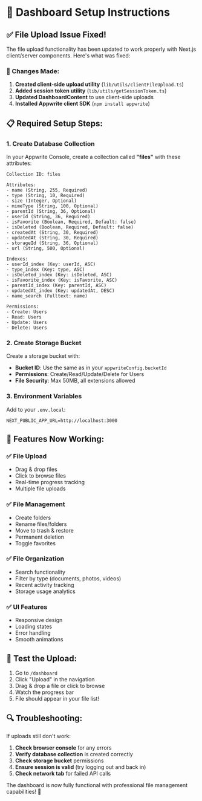 # 🚀 Dashboard Setup Instructions

## ✅ File Upload Issue Fixed!

The file upload functionality has been updated to work properly with Next.js client/server components. Here's what was fixed:

### 🔧 Changes Made:
1. **Created client-side upload utility** (`lib/utils/clientFileUpload.ts`)
2. **Added session token utility** (`lib/utils/getSessionToken.ts`)
3. **Updated DashboardContent** to use client-side uploads
4. **Installed Appwrite client SDK** (`npm install appwrite`)

## 📋 Required Setup Steps:

### 1. Create Database Collection

In your Appwrite Console, create a collection called **"files"** with these attributes:

```
Collection ID: files

Attributes:
- name (String, 255, Required)
- type (String, 10, Required) 
- size (Integer, Optional)
- mimeType (String, 100, Optional)
- parentId (String, 36, Optional)
- userId (String, 36, Required)
- isFavorite (Boolean, Required, Default: false)
- isDeleted (Boolean, Required, Default: false)
- createdAt (String, 30, Required)
- updatedAt (String, 30, Required)
- storageId (String, 36, Optional)
- url (String, 500, Optional)

Indexes:
- userId_index (Key: userId, ASC)
- type_index (Key: type, ASC)
- isDeleted_index (Key: isDeleted, ASC)
- isFavorite_index (Key: isFavorite, ASC)
- parentId_index (Key: parentId, ASC)
- updatedAt_index (Key: updatedAt, DESC)
- name_search (Fulltext: name)

Permissions:
- Create: Users
- Read: Users  
- Update: Users
- Delete: Users
```

### 2. Create Storage Bucket

Create a storage bucket with:
- **Bucket ID**: Use the same as in your `appwriteConfig.bucketId`
- **Permissions**: Create/Read/Update/Delete for Users
- **File Security**: Max 50MB, all extensions allowed

### 3. Environment Variables

Add to your `.env.local`:
```
NEXT_PUBLIC_APP_URL=http://localhost:3000
```

## 🎉 Features Now Working:

### ✅ **File Upload**
- Drag & drop files
- Click to browse files
- Real-time progress tracking
- Multiple file uploads

### ✅ **File Management**
- Create folders
- Rename files/folders
- Move to trash & restore
- Permanent deletion
- Toggle favorites

### ✅ **File Organization**
- Search functionality
- Filter by type (documents, photos, videos)
- Recent activity tracking
- Storage usage analytics

### ✅ **UI Features**
- Responsive design
- Loading states
- Error handling
- Smooth animations

## 🧪 Test the Upload:

1. Go to `/dashboard`
2. Click "Upload" in the navigation
3. Drag & drop a file or click to browse
4. Watch the progress bar
5. File should appear in your file list!

## 🔍 Troubleshooting:

If uploads still don't work:

1. **Check browser console** for any errors
2. **Verify database collection** is created correctly
3. **Check storage bucket** permissions
4. **Ensure session is valid** (try logging out and back in)
5. **Check network tab** for failed API calls

The dashboard is now fully functional with professional file management capabilities! 🎯